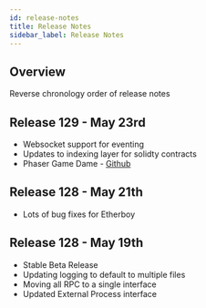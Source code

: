 ```yaml
---
id: release-notes
title: Release Notes
sidebar_label: Release Notes
---
```

## Overview

Reverse chronology order of release notes

## Release 129 - May 23rd

* Websocket support for eventing
* Updates to indexing layer for solidty contracts
* Phaser Game Dame - [Github](https://github.com/loomnetwork/phaser-sdk-demo)

## Release 128 - May 21th

* Lots of bug fixes for Etherboy

## Release 128 - May 19th

* Stable Beta Release
* Updating logging to default to multiple files 
* Moving all RPC to a single interface
* Updated External Process interface

<!-- * New Websocket Demo App - TilesChain - [Github](https://github.com/loomnetwork/tiles-chain) -->